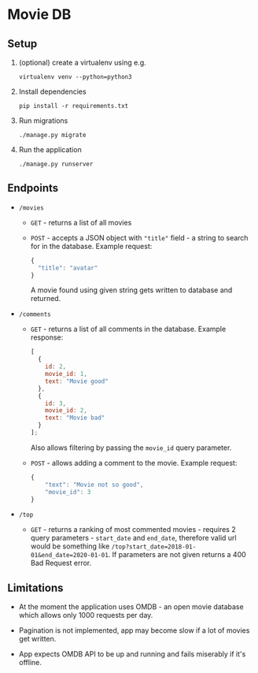 # Movie DB

## Setup

1. (optional) create a virtualenv using e.g.

   `virtualenv venv --python=python3`

2. Install dependencies

   `pip install -r requirements.txt`

3. Run migrations

   `./manage.py migrate`

4. Run the application

   `./manage.py runserver`

## Endpoints

- `/movies`

  - `GET` - returns a list of all movies
  - `POST` - accepts a JSON object with `"title"` field - a string to search for in the database.
    Example request:

    ```javascript
    {
      "title": "avatar"
    }
    ```

    A movie found using given string gets written to database and returned.

- `/comments`

  - `GET` - returns a list of all comments in the database. Example response:

    ```javascript
    [
      {
        id: 2,
        movie_id: 1,
        text: "Movie good"
      },
      {
        id: 3,
        movie_id: 2,
        text: "Movie bad"
      }
    ];
    ```

    Also allows filtering by passing the `movie_id` query parameter.

  - `POST` - allows adding a comment to the movie.
    Example request:

    ```javascript
    {
        "text": "Movie not so good",
        "movie_id": 3
    }
    ```

- `/top`

  - `GET` - returns a ranking of most commented movies - requires 2 query parameters - `start_date` and `end_date`, therefore valid url would be something like `/top?start_date=2018-01-01&end_date=2020-01-01`. If parameters are not given returns a 400 Bad Request error.

## Limitations

- At the moment the application uses OMDB - an open movie database which allows only 1000 requests per day.

- Pagination is not implemented, app may become slow if a lot of movies get written.

- App expects OMDB API to be up and running and fails miserably if it's offline.
